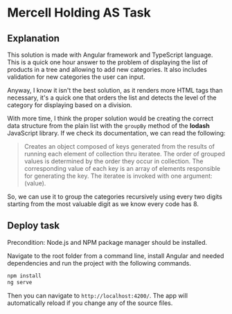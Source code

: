 # Mercell Holding AS Task

## Explanation

This solution is made with Angular framework and TypeScript language. This is a 
quick one hour answer to the problem of displaying the list of products in a tree
and allowing to add new categories. It also includes validation for new 
categories the user can input.

Anyway, I know it isn't the best solution, as it renders more HTML tags than 
necessary, it's a quick one that orders the list and detects the level of the 
category for displaying based on a division.

With more time, I think the proper solution would be creating the correct data 
structure from the plain list with the `groupBy` method of the **lodash** 
JavaScript library. If we check its documentation, we can read the following:

>Creates an object composed of keys generated from the results of running each 
>element of collection thru iteratee. The order of grouped values is determined 
>by the order they occur in collection. The corresponding value of each key is
>an array of elements responsible for generating the key. The iteratee is invoked 
>with one argument: (value).
  
So, we can use it to group the categories recursively using every two digits 
starting from the most valuable digit as we know every code has 8. 

## Deploy task

Precondition: Node.js and NPM package manager should be installed.

Navigate to the root folder from a command line, install Angular and 
needed dependencies and run the project with the following commands. 

```bash
npm install 
ng serve
```

Then you can navigate to `http://localhost:4200/`. The app will automatically 
reload if you change any of the source files.
